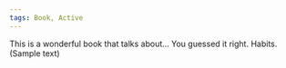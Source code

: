 ```yaml
---
tags: Book, Active
---
```



This is a wonderful book that talks about... You guessed it right. Habits. (Sample text)